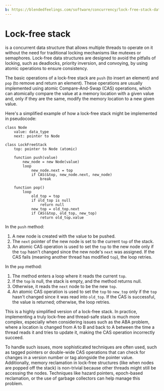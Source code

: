 ```yaml
---
b: https://blendedfeelings.com/software/concurrency/lock-free-stack-data-structure.md
---
```


# Lock-free stack 
is a concurrent data structure that allows multiple threads to operate on it without the need for traditional locking mechanisms like mutexes or semaphores. Lock-free data structures are designed to avoid the pitfalls of locking, such as deadlocks, priority inversion, and convoying, by using atomic operations to ensure consistency.

The basic operations of a lock-free stack are `push` (to insert an element) and `pop` (to remove and return an element). These operations are usually implemented using atomic Compare-And-Swap (CAS) operations, which can atomically compare the value at a memory location with a given value and, only if they are the same, modify the memory location to a new given value.

Here's a simplified example of how a lock-free stack might be implemented in pseudocode:

```pseudocode
class Node
    value: data_type
    next: pointer to Node

class LockFreeStack
    top: pointer to Node (atomic)

    function push(value)
        new_node = new Node(value)
        loop
            new_node.next = top
            if CAS(&top, new_node.next, new_node)
                break

    function pop()
        loop
            old_top = top
            if old_top is null
                return null
            new_top = old_top.next
            if CAS(&top, old_top, new_top)
                return old_top.value
```

In the `push` method:
1. A new node is created with the value to be pushed.
2. The `next` pointer of the new node is set to the current `top` of the stack.
3. An atomic CAS operation is used to set the `top` to the new node only if the `top` hasn't changed since the new node's `next` was assigned. If the CAS fails (meaning another thread has modified `top`), the loop retries.

In the `pop` method:
1. The method enters a loop where it reads the current `top`.
2. If the `top` is null, the stack is empty, and the method returns null.
3. Otherwise, it reads the `next` node to be the new `top`.
4. An atomic CAS operation is used to set the `top` to `new_top` only if the `top` hasn't changed since it was read into `old_top`. If the CAS is successful, the value is returned; otherwise, the loop retries.

This is a highly simplified version of a lock-free stack. In practice, implementing a truly lock-free and thread-safe stack is much more complex, especially when considering issues such as the ABA problem, where a location is changed from A to B and back to A between the time a thread reads it and tries to update it, making the CAS operation incorrectly succeed.

To handle such issues, more sophisticated techniques are often used, such as tagged pointers or double-wide CAS operations that can check for changes in a version number or tag alongside the pointer value. Additionally, memory reclamation in lock-free structures (like when nodes are popped off the stack) is non-trivial because other threads might still be accessing the nodes. Techniques like hazard pointers, epoch-based reclamation, or the use of garbage collectors can help manage this problem.